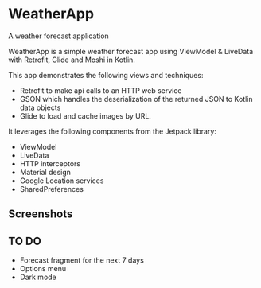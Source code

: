 # WeatherApp
A weather forecast application

WeatherApp is a simple weather forecast app using ViewModel & LiveData with Retrofit, Glide and Moshi in Kotlin.

This app demonstrates the following views and techniques:

* Retrofit to make api calls to an HTTP web service
* GSON which handles the deserialization of the returned JSON to Kotlin data objects
* Glide to load and cache images by URL.
 

It leverages the following components from the Jetpack library:

* ViewModel
* LiveData
* HTTP interceptors
* Material design
* Google Location services
* SharedPreferences

## Screenshots



## TO DO
* Forecast fragment for the next 7 days
* Options menu
* Dark mode 
